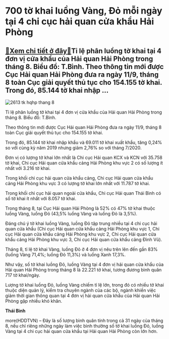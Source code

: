 700 tờ khai luồng Vàng, Đỏ mỗi ngày tại 4 chi cục hải quan cửa khẩu Hải Phòng
=============================================================================

[:gift:Xem chi tiết ở đây:gift:](https://hddtvn.com/700-to-khai-luong-vang-do-moi-ngay-tai-4-chi-cuc-hai-quan-cua-khau-hai-phong/)Tỉ lệ phân luồng tờ khai tại 4 đơn vị cửa khẩu của Hải quan Hải Phòng trong tháng 8. Biểu đồ: T.Bình. Theo thông tin mới được Cục Hải quan Hải Phòng đưa ra ngày 11/9, tháng 8 toàn Cục giải quyết thủ tục cho 154.155 tờ khai. Trong đó, 85.144 tờ khai nhập …
---------------------------------------------------------------------------------------------------------------------------------------------------------------------------------------------------------------------------------------------------------------





![2613 tk hqhp thang 8](https://haiquanonline.com.vn/stores/news_dataimages/binhht/092020/11/14/in_article/2613_TK_HQHP_thang_8.jpg?rt=20200911152850 "undefined")


Tỉ lệ phân luồng tờ khai tại 4 đơn vị cửa khẩu của Hải quan Hải Phòng trong tháng 8. Biểu đồ: T.Bình.



Theo thông tin mới được Cục Hải quan Hải Phòng đưa ra ngày 11/9, tháng 8 toàn Cục giải quyết thủ tục cho 154.155 tờ khai.


Trong đó, 85.144 tờ khai nhập khẩu và 69.011 tờ khai xuất khẩu, tăng 0,24% so với cùng kỳ năm 2019 nhưng giảm 2,76% so với tháng 7/2020.


Đơn vị có lượng tờ khai lớn nhất là Chi cục Hải quan KCX và KCN với 35.758 tờ khai, Chi cục Hải quan cửa khẩu cảng Hải Phòng khu vực 2 có số lượng ít nhất với 3.216 tờ khai.


Trong khối chi cục hải quan cửa khẩu cảng, Chi cục Hải quan cửa khẩu cảng Hải Phòng khu vực 3 có lượng tờ khai lớn nhất với 11.787 tờ khai.


Trong khối chi cục hải quan ngoài cửa khẩu, Chi cục Hải quan Thái Bình có số tờ khai ít nhất với 8.057 tờ khai.


Trong tháng 8, tại Cục Hải quan Hải Phòng là 52% có 47% tờ khai thuộc luồng Vàng, luồng Đỏ (43,5% luồng Vàng và luồng Đỏ là 3,5%).


Đáng chú ý tờ khai luồng Vàng, luồng Đỏ tập trung nhiều tại 4 chi cục hải quan cửa khẩu (Chi cục Hải quan cửa khẩu cảng Hải Phòng khu vực 1, Chi cục Hải quan cửa khẩu cảng Hải Phòng khu vực 2, Chi cục Hải quan cửa khẩu cảng Hải Phòng khu vực 3, Chi cục Hải quan cửa khẩu cảng Đình Vũ).


Tháng 8, tỉ lệ tờ khai Vàng, luồng Đỏ ở 4 đơn vị nêu trên lên đến gần 83% (luồng Vàng 71,4%; luồng Đỏ 11,3%) và luồng Xanh 17,3%.


Như vậy, số tờ khai luồng Đỏ, luồng Vàng tại 4 đơn vị hải quan cửa khẩu của Hải quan Hải Phòng trong tháng 8 là 22.221 tờ khai, tương đương bình quân 717 tờ khai/ngày.


Lượng tờ khai luồng Đỏ, luồng Vàng chiếm tỉ lệ lớn, trong đó có nhiều tờ khai thuộc diện quản lý, kiểm tra chuyên ngành của các bộ, ngành khiến việc giảm thời gian thông quan tại 4 đơn vị hải quan cửa khẩu của Hải quan Hải Phòng gặp nhiều khó khăn.




**Thái Bình**



more(HDDTVN) – Đây là số lượng bình quân tính trong cả 31 ngày của tháng 8, nếu chỉ riêng những ngày làm việc bình thường số tờ khai luồng Đỏ, luồng Vàng tại 4 chi cục hải quan cửa khẩu tại Hải quan Hải Phòng còn lớn hơn.

